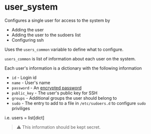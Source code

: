 # user_system

Configures a single user for access to the system by

  * Adding the user
  * Adding the user to the sudoers list
  * Configuring ssh

Uses the `users_common` variable to define what to configure.

`users_common` is list of information about each user on the system.

Each user's information is a dictionary with the following information

* `id` - Login id
* `name` - User's name
* `password` - An [encrypted password](https://docs.ansible.com/ansible/latest/reference_appendices/faq.html#how-do-i-generate-encrypted-passwords-for-the-user-module)
* `public_key` - The user's public key for SSH
* `groups` - Additional groups the user should belong to
* `sudo` - The entry to add to a file in `/etc/sudoers.d` to configure
  `sudo` priviliges

i.e. users = list[dict]

> :warning: This information should be kept secret.
